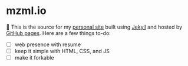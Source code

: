# mzml.io

:wave: This is the source for my [personal site][1] built using [Jekyll][2] and hosted by [GitHub pages][3]. Here are a few things to-do:
- [ ]  web presence with resume
- [ ]  keep it simple with HTML, CSS, and JS
- [ ]  make it forkable

[1]: https://mzml.io
[2]: https://jekyllrb.com/
[3]: https://pages.github.com/